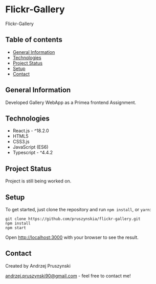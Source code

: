 # Flickr-Gallery

Flickr-Gallery

## Table of contents

- [General Information](#general-information)
- [Technologies](#technologies)
- [Project Status](#project-status)
- [Setup](#setup)
- [Contact](#contact)

## General Information

Developed Gallery WebApp as a Primea frontend Assignment.

## Technologies

- React.js - ^18.2.0
- HTML5
- CSS3.js
- JavaScript (ES6)
- Typescript - ^4.4.2

## Project Status

Project is still being worked on.

## Setup

To get started, just clone the repository and run `npm install`, or `yarn`:

```
git clone https://github.com/pruszynskia/flickr-gallery.git
npm install
npm start
```

Open [http://localhost:3000](http://localhost:3000) with your browser to see the result.

## Contact

Created by Andrzej Pruszynski <br />

andrzej.pruszynski90@gmail.com - feel free to contact me!
